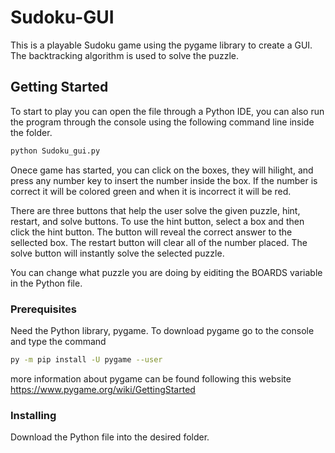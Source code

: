 # Sudoku-GUI

This is a playable Sudoku game using the pygame library to create a GUI. The backtracking algorithm is used to solve the puzzle.

## Getting Started

To start to play you can open the file through a Python IDE, you can also run the program through the console using the following command line inside the folder.
```bash
python Sudoku_gui.py
```

Onece game has started, you can click on the boxes, they will hilight, and press any number key to insert the number inside the box. If the number is correct it will be colored green and when it is incorrect it will be red.

There are three buttons that help the user solve the given puzzle, hint, restart, and solve buttons. To use the hint button, select a box and then click the hint button. The button will reveal the correct answer to the sellected box. The restart button will clear all of the number placed. The solve button will instantly solve the selected puzzle.

You can change what puzzle you are doing by eiditing the BOARDS variable in the Python file.

### Prerequisites

Need the Python library, pygame. To download pygame go to the console and type the command
```bash
py -m pip install -U pygame --user
```
more information about pygame can be found following this website https://www.pygame.org/wiki/GettingStarted


### Installing

Download the Python file into the desired folder.
